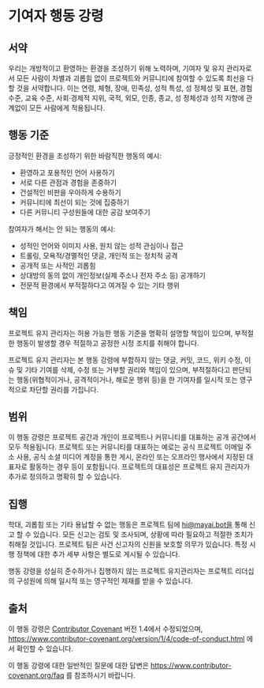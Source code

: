 # 기여자 행동 강령

## 서약

우리는 개방적이고 환영하는 환경을 조성하기 위해 노력하며, 기여자 및 유지 관리자로서 모든 사람이 차별과 괴롭힘 없이 프로젝트와 커뮤니티에 참여할 수 있도록 최선을 다할 것을 서약합니다. 이는 연령, 체형, 장애, 민족성, 성적 특성, 성 정체성 및 표현, 경험 수준, 교육 수준, 사회·경제적 지위, 국적, 외모, 인종, 종교, 성 정체성과 성적 지향에 관계없이 모든 사람에게 적용됩니다.

## 행동 기준

긍정적인 환경을 조성하기 위한 바람직한 행동의 예시:

- 환영하고 포용적인 언어 사용하기
- 서로 다른 관점과 경험을 존중하기
- 건설적인 비판을 우아하게 수용하기
- 커뮤니티에 최선이 되는 것에 집중하기
- 다른 커뮤니티 구성원들에 대한 공감 보여주기

참여자가 해서는 안 되는 행동의 예시:

- 성적인 언어와 이미지 사용, 원치 않는 성적 관심이나 접근
- 트롤링, 모욕적/경멸적인 댓글, 개인적 또는 정치적 공격
- 공개적 또는 사적인 괴롭힘
- 상대방의 동의 없이 개인정보(실제 주소나 전자 주소 등) 공개하기
- 전문적 환경에서 부적절하다고 여겨질 수 있는 기타 행위

## 책임

프로젝트 유지 관리자는 허용 가능한 행동 기준을 명확히 설명할 책임이 있으며, 부적절한 행동이 발생할 경우 적절하고 공정한 시정 조치를 취해야 합니다.

프로젝트 유지 관리자는 본 행동 강령에 부합하지 않는 댓글, 커밋, 코드, 위키 수정, 이슈 및 기타 기여를 삭제, 수정 또는 거부할 권리와 책임이 있으며, 부적절하다고 판단되는 행동(위협적이거나, 공격적이거나, 해로운 행위 등)을 한 기여자를 일시적 또는 영구적으로 차단할 권리를 가집니다.

## 범위

이 행동 강령은 프로젝트 공간과 개인이 프로젝트나 커뮤니티를 대표하는 공개 공간에서 모두 적용됩니다. 프로젝트 또는 커뮤니티를 대표하는 예로는 공식 프로젝트 이메일 주소 사용, 공식 소셜 미디어 계정을 통한 게시, 온라인 또는 오프라인 행사에서 지정된 대표자로 활동하는 경우 등이 포함됩니다. 프로젝트의 대표성은 프로젝트 유지 관리자가 추가로 정의하고 명확히 할 수 있습니다.

## 집행

학대, 괴롭힘 또는 기타 용납할 수 없는 행동은 프로젝트 팀에 hi@mayai.bot을 통해 신고 할 수 있습니다. 모든 신고는 검토 및 조사되며, 상황에 따라 필요하고 적절한 조치가 취해질 것입니다. 프로젝트 팀은 사건 신고자의 신원을 보호할 의무가 있습니다. 특정 시행 정책에 대한 추가 세부 사항은 별도로 게시될 수 있습니다.

행동 강령을 성실히 준수하거나 집행하지 않는 프로젝트 유지관리자는 프로젝트 리더십의 구성원에 의해 일시적 또는 영구적인 제재를 받을 수 있습니다.

## 출처

이 행동 강령은 [Contributor Covenant][homepage] 버전 1.4에서 수정되었으며, https://www.contributor-covenant.org/version/1/4/code-of-conduct.html 에서 확인할 수 있습니다.

[homepage]: https://www.contributor-covenant.org

이 행동 강령에 대한 일반적인 질문에 대한 답변은 https://www.contributor-covenant.org/faq 를 참조하시기 바랍니다.
